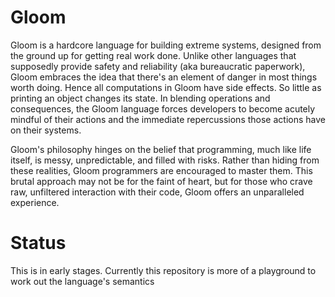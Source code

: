 # Gloom

Gloom is a hardcore language for building extreme systems, designed from the ground up for getting real work done. Unlike other languages that supposedly provide safety and reliability (aka bureaucratic paperwork), Gloom embraces the idea that there's an element of danger in most things worth doing. Hence all computations in Gloom have side effects. So little as printing an object changes its state. In blending operations and consequences, the Gloom language forces developers to become acutely mindful of their actions and the immediate repercussions those actions have on their systems.

Gloom's philosophy hinges on the belief that programming, much like life itself, is messy, unpredictable, and filled with risks. Rather than hiding from these realities, Gloom programmers are encouraged to master them. This brutal approach may not be for the faint of heart, but for those who crave raw, unfiltered interaction with their code, Gloom offers an unparalleled experience.

# Status

This is in early stages. Currently this repository is more of a playground to work out the language's semantics